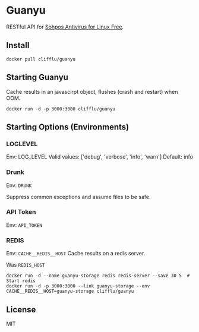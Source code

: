 # Guanyu

RESTful API for [Sohpos Antivirus for Linux Free](https://www.sophos.com/en-us/products/free-tools/sophos-antivirus-for-linux.aspx).

## Install

```
docker pull clifflu/guanyu
```

## Starting Guanyu

Cache results in an javascirpt object, flushes (crash and restart) when OOM.

```
docker run -d -p 3000:3000 clifflu/guanyu
```


## Starting Options (Environments)

### LOGLEVEL

Env: LOG_LEVEL
Valid values: ['debug', 'verbose', 'info', 'warn']
Default: info

### Drunk

Env: `DRUNK`

Suppress common exceptions and assume files to be safe.

### API Token

Env: `API_TOKEN`

### REDIS

Env: `CACHE__REDIS__HOST`
Cache results on a redis server.

Was `REDIS_HOST`

```
docker run -d --name guanyu-storage redis redis-server --save 30 5  # Start redis
docker run -d -p 3000:3000 --link guanyu-storage --env CACHE__REDIS__HOST=guanyu-storage clifflu/guanyu
```


## License

MIT
